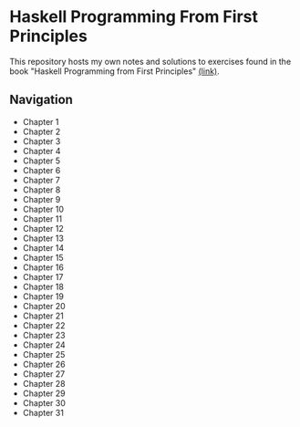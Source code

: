 # Haskell Programming From First Principles
This repository hosts my own notes and solutions to exercises found in the book "Haskell Programming from First Principles" [(link)](https://haskellbook.com/).

## Navigation
* Chapter 1
* Chapter 2
* Chapter 3
* Chapter 4
* Chapter 5
* Chapter 6
* Chapter 7
* Chapter 8
* Chapter 9
* Chapter 10
* Chapter 11
* Chapter 12
* Chapter 13
* Chapter 14
* Chapter 15
* Chapter 16
* Chapter 17
* Chapter 18
* Chapter 19
* Chapter 20
* Chapter 21
* Chapter 22
* Chapter 23
* Chapter 24
* Chapter 25
* Chapter 26
* Chapter 27
* Chapter 28
* Chapter 29
* Chapter 30
* Chapter 31
